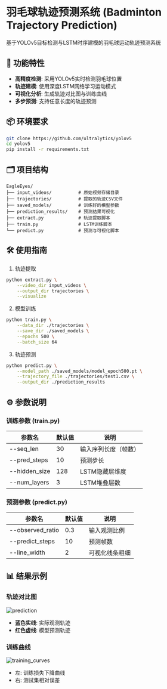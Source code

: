 # 羽毛球轨迹预测系统 (Badminton Trajectory Prediction)

基于YOLOv5目标检测与LSTM时序建模的羽毛球运动轨迹预测系统

## 🚀 功能特性

- **高精度检测**: 采用YOLOv5实时检测羽毛球位置
- **轨迹建模**: 使用深度LSTM网络学习运动模式
- **可视化分析**: 生成轨迹对比图与训练曲线
- **多步预测**: 支持任意长度的轨迹预测



## 📦 环境要求

```bash
git clone https://github.com/ultralytics/yolov5
cd yolov5
pip install -r requirements.txt
 ```

## 🗂 项目结构
```plaintext
EagleEyes/
├── input_videos/          # 原始视频存储目录
├── trajectories/          # 提取的轨迹CSV文件
├── saved_models/          # 训练好的模型参数
├── prediction_results/    # 预测结果可视化
├── extract.py             # 轨迹提取脚本
├── train.py               # LSTM训练脚本
└── predict.py             # 预测与可视化脚本
```
## 🛠 使用指南
1. 轨迹提取
```bash
python extract.py \
    --video_dir input_videos \
    --output_dir trajectories \
    --visualize 
```

2. 模型训练
```bash
python train.py \
    --data_dir ./trajectories \
    --save_dir ./saved_models \
    --epochs 500 \
    --batch_size 64
```

3. 轨迹预测
```bash
python predict.py \
    --model_path ./saved_models/model_epoch500.pt \
    --trajectory_file ./trajectories/test1.csv \
    --output_dir ./prediction_results
```
## ⚙ 参数说明
### 训练参数 (train.py)
| 参数名         | 默认值 | 说明               |
|----------------|--------|--------------------|
| --seq_len      | 30     | 输入序列长度（帧数） |
| --pred_steps   | 10     | 预测步长            |
| --hidden_size  | 128    | LSTM隐藏层维度      |
| --num_layers   | 3      | LSTM堆叠层数        |
### 预测参数 (predict.py)
| 参数名           | 默认值 | 说明               |
|------------------|--------|--------------------|
| --observed_ratio | 0.3    | 输入观测比例         |
| --predict_steps  | 10     | 预测帧数            |
| --line_width     | 2      | 可视化线条粗细      |
## 📊 结果示例

### 轨迹对比图
![prediction](path_to_image)

- **蓝色实线**: 实际观测轨迹
- **红色虚线**: 模型预测轨迹
### 训练曲线

![training_curves](path_to_image)

- 左: 训练损失下降曲线
- 右: 测试集相对误差
